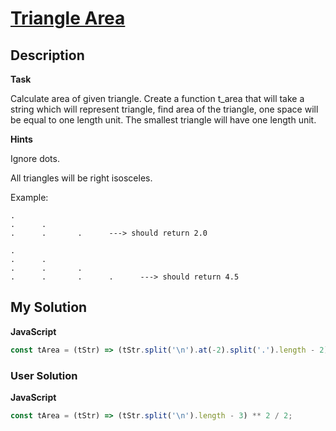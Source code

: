# [Triangle Area](https://www.codewars.com/kata/59bd84b8a0640e7c49002398)

## Description

**Task**

Calculate area of given triangle. Create a function t_area that will take a string which will represent triangle, find area of the triangle, one space will be equal to one length unit. The smallest triangle will have one length unit.

**Hints**

Ignore dots.

All triangles will be right isosceles.

Example:

```
.
.      .
.      .       .      ---> should return 2.0

.
.      .
.      .       .
.      .       .      .      ---> should return 4.5
```

## My Solution

**JavaScript**

```js
const tArea = (tStr) => (tStr.split('\n').at(-2).split('.').length - 2) ** 2 / 2;
```

### User Solution

**JavaScript**

```js
const tArea = (tStr) => (tStr.split('\n').length - 3) ** 2 / 2;
```
